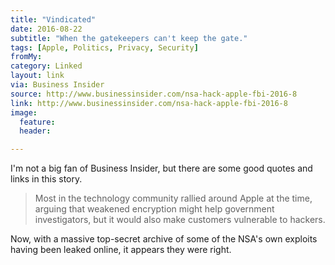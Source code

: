 ```yaml
---
title: "Vindicated"
date: 2016-08-22
subtitle: "When the gatekeepers can't keep the gate."
tags: [Apple, Politics, Privacy, Security]
fromMy: 
category: Linked
layout: link
via: Business Insider
source: http://www.businessinsider.com/nsa-hack-apple-fbi-2016-8
link: http://www.businessinsider.com/nsa-hack-apple-fbi-2016-8
image:
  feature:
  header:

---
```

I'm not a big fan of Business Insider, but there are some good quotes and links in this story.


>Most in the technology community rallied around Apple at the time, arguing that weakened encryption might help government investigators, but it would also make customers vulnerable to hackers.

Now, with a massive top-secret archive of some of the NSA's own exploits having been leaked online, it appears they were right.
